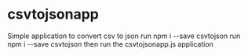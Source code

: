 # csvtojsonapp
Simple application to convert csv to  json
run npm i --save csvtojson
run npm i --save csvtojson
then run the csvtojsonapp.js application

